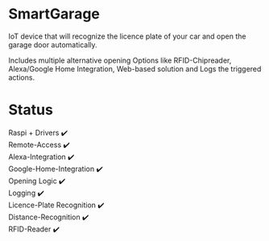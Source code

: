 # SmartGarage
IoT device that will recognize the licence plate of your car and open the garage door automatically.

Includes multiple alternative opening Options like RFID-Chipreader, Alexa/Google Home Integration, Web-based solution and Logs the triggered actions.


# Status
Raspi + Drivers ✔️  
Remote-Access ✔️  
Alexa-Integration ✔️  
Google-Home-Integration ✔️  
Opening Logic ✔️  
Logging ✔️  
Licence-Plate Recognition ✔️  
Distance-Recognition ✔️  
RFID-Reader ✔️
